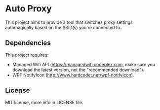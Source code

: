 # Auto Proxy

This project aims to provide a tool that switches proxy settings automagically based on the SSID(s) you're connected to.

## Dependencies

This project requires:

* Managed Wifi API (https://managedwifi.codeplex.com, make sure you download the latest version, not the "recommended download").
* WPF NotifyIcon (http://www.hardcodet.net/wpf-notifyicon).

## License

MIT license, more info in LICENSE file.
